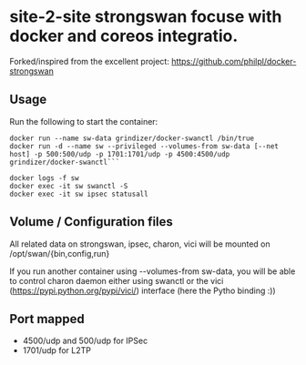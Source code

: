 # site-2-site strongswan focuse with docker and coreos integratio.

Forked/inspired from the excellent project: https://github.com/philpl/docker-strongswan

## Usage

Run the following to start the container:

```
docker run --name sw-data grindizer/docker-swanctl /bin/true
docker run -d --name sw --privileged --volumes-from sw-data [--net host] -p 500:500/udp -p 1701:1701/udp -p 4500:4500/udp  grindizer/docker-swanctl```

docker logs -f sw
docker exec -it sw swanctl -S
docker exec -it sw ipsec statusall
```


## Volume / Configuration files

All related data on strongswan, ipsec, charon, vici will be mounted on /opt/swan/{bin,config,run}

If you run another container using --volumes-from sw-data, you will be able to control charon daemon either using swanctl 
or the vici (https://pypi.python.org/pypi/vici/) interface (here the Pytho binding :))

## Port mapped
* 4500/udp and 500/udp for IPSec 
* 1701/udp for L2TP
